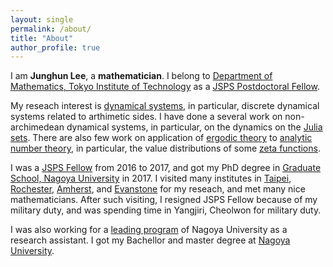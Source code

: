 ```yaml
---
layout: single
permalink: /about/
title: "About"
author_profile: true
---
```


I am **Junghun Lee**, a **mathematician**.
I belong to [Department of Mathematics, Tokyo Institute of Technology](https://educ.titech.ac.jp/math/eng/) as a [JSPS Postdoctoral Fellow](https://www.jsps.go.jp/english/e-fellow/postdoctoral.html).

My reseach interest is [dynamical systems](https://en.wikipedia.org/wiki/Dynamical_system), in particular, discrete dynamical systems related to arthimetic sides.
I have done a several work on non-archimedean dynamical systems, in particular, on the dynamics on the [Julia sets](https://en.wikipedia.org/wiki/Julia_set).
There are also few work on application of [ergodic theory](https://en.wikipedia.org/wiki/Ergodic_theory) to [analytic number theory](https://en.wikipedia.org/wiki/Analytic_number_theory), in particular, the value distributions of some [zeta functions](https://en.wikipedia.org/wiki/Riemann_zeta_function).

I was a [JSPS Fellow](https://www.jsps.go.jp/j-pd/pd_sin.html) from 2016 to 2017, and got my PhD degree in [Graduate School, Nagoya University](http://www.math.nagoya-u.ac.jp) in 2017.
I visited many institutes in [Taipei](https://www.math.sinica.edu.tw/www/default_e.jsp), [Rochester](https://www.sas.rochester.edu/mth/), [Amherst](https://www.amherst.edu/academiclife/departments/mathematics-statistics/), and [Evanstone](https://www.math.northwestern.edu) for my reseach, and met many nice mathematicians.
After such visiting, I resigned JSPS Fellow because of my military duty, and was spending time in Yangjiri, Cheolwon for military duty.

I was also working for a [leading program](http://www.phdpro.leading.nagoya-u.ac.jp/eng/index.html) of Nagoya University as a research assistant.
I got my Bachellor and master degree at [Nagoya University](http://www.math.nagoya-u.ac.jp).